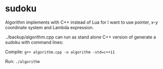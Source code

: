 # sudoku
Algorithm implements with C++ instead of Lua for I want to use pointer, x-y coordinate system and Lambda expression.

../backup/algorithm.cpp can run as stand alone C++ version of generate a sudoku with command lines:

Compile:
` g++ algorithm.cpp -o algorithm -std=c++11 `

Run:
` ./algorithm `

